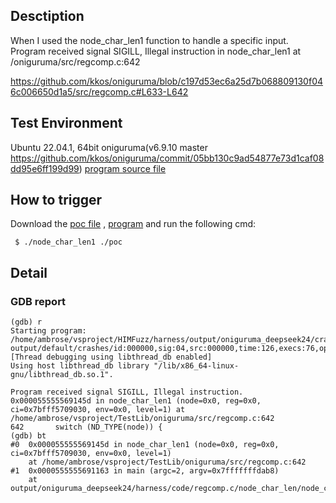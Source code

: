 ## Desctiption
When I used the node_char_len1 function to handle a specific input. Program received signal SIGILL, Illegal instruction in node_char_len1 at /oniguruma/src/regcomp.c:642

https://github.com/kkos/oniguruma/blob/c197d53ec6a25d7b068809130f046c006650d1a5/src/regcomp.c#L633-L642

## Test Environment
Ubuntu 22.04.1, 64bit
oniguruma(v6.9.10 master https://github.com/kkos/oniguruma/commit/05bb130c9ad54877e73d1caf08dd95e6ff199d99)
[program source file](https://github.com/ambrosecm/pocs/blob/main/oniguruma/node_char_len1/node_char_len1.c)

## How to trigger
Download the [poc file](https://github.com/ambrosecm/pocs/blob/main/oniguruma/node_char_len1/poc) , [program](https://github.com/ambrosecm/pocs/blob/main/oniguruma/node_char_len1/node_char_len1) and run the following cmd:
```
 $ ./node_char_len1 ./poc
```

## Detail
### GDB report
```
(gdb) r
Starting program: /home/ambrose/vsproject/HIMFuzz/harness/output/oniguruma_deepseek24/crashes/regcomp.c/node_char_len/node_char_len1/node_char_len1 output/default/crashes/id:000000,sig:04,src:000000,time:126,execs:76,op:havoc,rep:1
[Thread debugging using libthread_db enabled]
Using host libthread_db library "/lib/x86_64-linux-gnu/libthread_db.so.1".

Program received signal SIGILL, Illegal instruction.
0x000055555569145d in node_char_len1 (node=0x0, reg=0x0, ci=0x7bfff5709030, env=0x0, level=1) at /home/ambrose/vsproject/TestLib/oniguruma/src/regcomp.c:642
642       switch (ND_TYPE(node)) {
(gdb) bt
#0  0x000055555569145d in node_char_len1 (node=0x0, reg=0x0, ci=0x7bfff5709030, env=0x0, level=1)
    at /home/ambrose/vsproject/TestLib/oniguruma/src/regcomp.c:642
#1  0x0000555555691163 in main (argc=2, argv=0x7fffffffdab8)
    at output/oniguruma_deepseek24/harness/code/regcomp.c/node_char_len/node_char_len1.c:38
```
